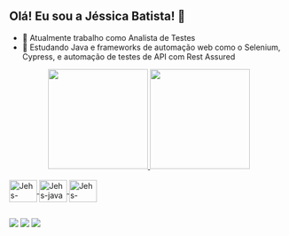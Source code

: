 ## Olá! Eu sou a Jéssica Batista! 👋


- 🔭 Atualmente trabalho como Analista de Testes
- 🌱 Estudando Java e frameworks de automação web como o Selenium, Cypress, e automação de testes de API com Rest Assured

<!--
**jessicasbatista/jessicasbatista** is a ✨ _special_ ✨ repository because its `README.md` (this file) appears on your GitHub profile.

Here are some ideas to get you started:

- 🔭 I’m currently working on ...
- 🌱 I’m currently learning ...
- 👯 I’m looking to collaborate on ...
- 🤔 I’m looking for help with ...
- 💬 Ask me about ...
- 📫 How to reach me: ...
- 😄 Pronouns: ...
- ⚡ Fun fact: ...
-->

<div align="center">
  <a href="https://github.com/jessicasbatista">
  <img height="180em" src="https://github-readme-stats.vercel.app/api?username=jessicasbatista&show_icons=true&theme=discord_old_blurple&include_all_commits=true&count_private=true"/>
  <img height="180em" src="https://github-readme-stats.vercel.app/api/top-langs/?username=jessicasbatista&layout=compact&langs_count=7&theme=discord_old_blurple"/>
</div
    
<div style="display: inline_block"><br>
  <img align="center" alt="Jehs-selenium" height="40" width="50" src="https://cdn.jsdelivr.net/gh/devicons/devicon/icons/selenium/selenium-original.svg">
  <img align="center" alt="Jehs-java" height="40" width="50" src="https://cdn.jsdelivr.net/gh/devicons/devicon/icons/java/java-original.svg">
  <img align="center" alt="Jehs-cucumber" height="40" width="50" src="https://cdn.jsdelivr.net/gh/devicons/devicon/icons/cucumber/cucumber-plain.svg">
 </br>
</div>
  
##
 
<div> 
  <a href = "mailto:jes.santosb@gmail.com"><img src="https://img.shields.io/badge/Gmail-D14836?style=for-the-badge&logo=gmail&logoColor=white" target="_blank"></a>
  <a href="https://www.linkedin.com/in/jessica-batista/"><img src="https://img.shields.io/badge/LinkedIn-0077B5?style=for-the-badge&logo=linkedin&logoColor=white"></a> 
   <a href="https://api.whatsapp.com/send?phone=5547991473029" target="_blank"><img src="https://img.shields.io/badge/WhatsApp-25D366?style=for-the-badge&logo=whatsapp&logoColor=white"></a>
</div>

